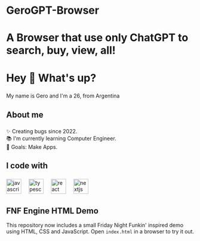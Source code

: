 # GeroGPT-Browser
# A Browser that use only ChatGPT to search, buy, view, all!
<h1 align="left">Hey 👋 What's up?</h1>

###

<p align="left">My name is Gero and I'm a 26, from Argentina</p>

###

<h2 align="left">About me</h2>

###

<p align="left">✨ Creating bugs since 2022.<br>📚 I'm currently learning Computer Engineer.<br>🎯 Goals: Make Apps.</p>

###

<h2 align="left">I code with</h2>

###

<div align="left">
  <img src="https://cdn.jsdelivr.net/gh/devicons/devicon/icons/javascript/javascript-original.svg" height="40" alt="javascript logo"  />
  <img width="12" />
  <img src="https://cdn.jsdelivr.net/gh/devicons/devicon/icons/typescript/typescript-original.svg" height="40" alt="typescript logo"  />
  <img width="12" />
  <img src="https://cdn.jsdelivr.net/gh/devicons/devicon/icons/react/react-original.svg" height="40" alt="react logo"  />
  <img width="12" />
  <img src="https://cdn.jsdelivr.net/gh/devicons/devicon/icons/nextjs/nextjs-original.svg" height="40" alt="nextjs logo"  />
</div>

###

## FNF Engine HTML Demo
This repository now includes a small Friday Night Funkin' inspired demo using HTML, CSS and JavaScript.
Open `index.html` in a browser to try it out.
